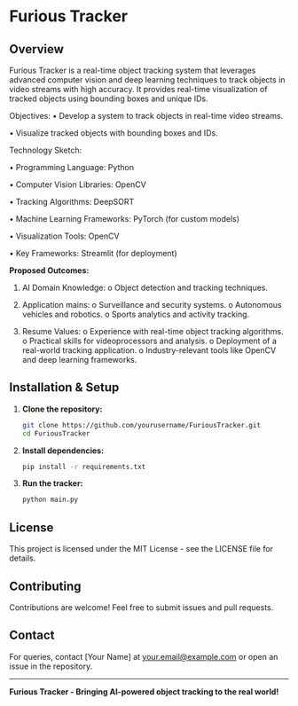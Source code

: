 # Furious Tracker

## Overview
Furious Tracker is a real-time object tracking system that leverages advanced computer vision and deep learning techniques to track objects in video streams with high accuracy. It provides real-time visualization of tracked objects using bounding boxes and unique IDs.

Objectives:
•	Develop a system to track objects in real-time video streams.

•	Visualize tracked objects with bounding boxes and IDs.

Technology Sketch:

•	Programming Language: Python

•	Computer Vision Libraries: OpenCV

•	Tracking Algorithms: DeepSORT

•	Machine Learning Frameworks: PyTorch (for custom models)

•	Visualization Tools: OpenCV

•	Key Frameworks: Streamlit (for deployment)

**Proposed Outcomes:**
1.	AI Domain Knowledge:
o	Object detection and tracking techniques.

2.	Application mains:
o	Surveillance and security systems.
o	Autonomous vehicles and robotics.
o	Sports analytics and activity tracking.
3.	Resume Values:
o	Experience with real-time object tracking algorithms.
o	Practical skills for videoprocessors and analysis.
o	Deployment of a real-world tracking application.
o	Industry-relevant tools like OpenCV and deep learning frameworks.


## Installation & Setup
1. **Clone the repository:**
   ```bash
   git clone https://github.com/yourusername/FuriousTracker.git
   cd FuriousTracker
   ```
2. **Install dependencies:**
   ```bash
   pip install -r requirements.txt
   ```
3. **Run the tracker:**
   ```bash
   python main.py
   ```

## License
This project is licensed under the MIT License - see the LICENSE file for details.

## Contributing
Contributions are welcome! Feel free to submit issues and pull requests.

## Contact
For queries, contact [Your Name] at your.email@example.com or open an issue in the repository.

---
**Furious Tracker - Bringing AI-powered object tracking to the real world!**

